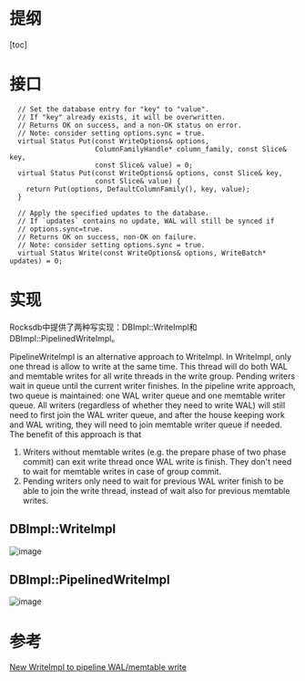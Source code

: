 # 提纲
[toc]

# 接口

```
  // Set the database entry for "key" to "value".
  // If "key" already exists, it will be overwritten.
  // Returns OK on success, and a non-OK status on error.
  // Note: consider setting options.sync = true.
  virtual Status Put(const WriteOptions& options,
                     ColumnFamilyHandle* column_family, const Slice& key,
                     const Slice& value) = 0;
  virtual Status Put(const WriteOptions& options, const Slice& key,
                     const Slice& value) {
    return Put(options, DefaultColumnFamily(), key, value);
  }
  
  // Apply the specified updates to the database.
  // If `updates` contains no update, WAL will still be synced if
  // options.sync=true.
  // Returns OK on success, non-OK on failure.
  // Note: consider setting options.sync = true.
  virtual Status Write(const WriteOptions& options, WriteBatch* updates) = 0;
```

# 实现
Rocksdb中提供了两种写实现：DBImpl::WriteImpl和DBImpl::PipelinedWriteImpl。

PipelineWriteImpl is an alternative approach to WriteImpl. In WriteImpl, only one thread is allow to write at the same time. This thread will do both WAL and memtable writes for all write threads in the write group. Pending writers wait in queue until the current writer finishes. In the pipeline write approach, two queue is maintained: one WAL writer queue and one memtable writer queue. All writers (regardless of whether they need to write WAL) will still need to first join the WAL writer queue, and after the house keeping work and WAL writing, they will need to join memtable writer queue if needed. The benefit of this approach is that
1. Writers without memtable writes (e.g. the prepare phase of two phase commit) can exit write thread once WAL write is finish. They don't need to wait for memtable writes in case of group commit.
2. Pending writers only need to wait for previous WAL writer finish to be able to join the write thread, instead of wait also for previous memtable writes.


## DBImpl::WriteImpl
![image](http://note.youdao.com/noteshare?id=bc0591dda896d73831acb2c91e70c150&sub=BE3C12A23CD84AC88389E68D8409AE85)


## DBImpl::PipelinedWriteImpl
![image](http://note.youdao.com/noteshare?id=6644068ceb8e9ace005dcc25be031e06&sub=A1E8DE23E7F446F385A4244593934F7D)


# 参考
[New WriteImpl to pipeline WAL/memtable write](https://gitlab.com/barrel-db/rocksdb/commit/07bdcb91fe1fb6fcbed885580dcded8f5eac36f5)



